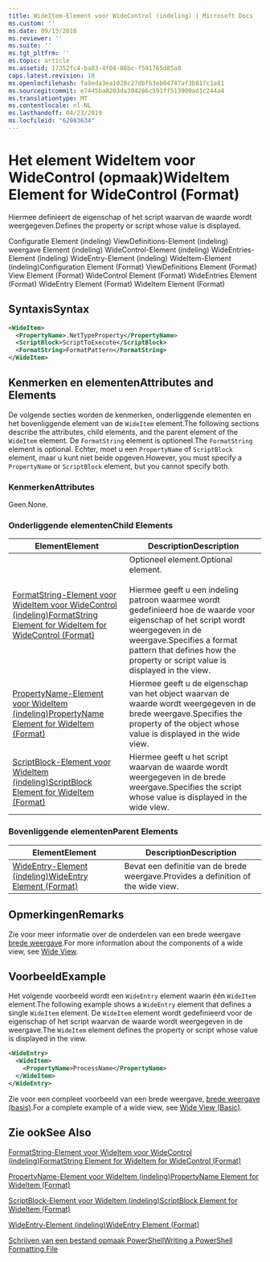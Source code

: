 ```yaml
---
title: WideItem-Element voor WideControl (indeling) | Microsoft Docs
ms.custom: ''
ms.date: 09/13/2016
ms.reviewer: ''
ms.suite: ''
ms.tgt_pltfrm: ''
ms.topic: article
ms.assetid: 17352fc4-ba83-4f04-86bc-f591765d85a8
caps.latest.revision: 18
ms.openlocfilehash: fa9eda3ea1028c27dbfb3eb04747af3b817c1a81
ms.sourcegitcommit: e7445ba8203da304286c591ff513900ad1c244a4
ms.translationtype: MT
ms.contentlocale: nl-NL
ms.lasthandoff: 04/23/2019
ms.locfileid: "62083634"
---
```

# <a name="wideitem-element-for-widecontrol-format"></a><span data-ttu-id="19f5a-102">Het element WideItem voor WideControl (opmaak)</span><span class="sxs-lookup"><span data-stu-id="19f5a-102">WideItem Element for WideControl (Format)</span></span>

<span data-ttu-id="19f5a-103">Hiermee definieert de eigenschap of het script waarvan de waarde wordt weergegeven.</span><span class="sxs-lookup"><span data-stu-id="19f5a-103">Defines the property or script whose value is displayed.</span></span>

<span data-ttu-id="19f5a-104">Configuratie Element (indeling) ViewDefinitions-Element (indeling) weergave Element (indeling) WideControl-Element (indeling) WideEntries-Element (indeling) WideEntry-Element (indeling) WideItem-Element (indeling)</span><span class="sxs-lookup"><span data-stu-id="19f5a-104">Configuration Element (Format) ViewDefinitions Element (Format) View Element (Format) WideControl Element (Format) WideEntries Element (Format) WideEntry Element (Format) WideItem Element (Format)</span></span>

## <a name="syntax"></a><span data-ttu-id="19f5a-105">Syntaxis</span><span class="sxs-lookup"><span data-stu-id="19f5a-105">Syntax</span></span>

```xml
<WideItem>
  <PropertyName>.NetTypeProperty</PropertyName>
  <ScriptBlock>ScriptToExecute</ScriptBlock>
  <FormatString>FormatPattern</FormatString>
</WideItem>
```

## <a name="attributes-and-elements"></a><span data-ttu-id="19f5a-106">Kenmerken en elementen</span><span class="sxs-lookup"><span data-stu-id="19f5a-106">Attributes and Elements</span></span>

<span data-ttu-id="19f5a-107">De volgende secties worden de kenmerken, onderliggende elementen en het bovenliggende element van de `WideItem` element.</span><span class="sxs-lookup"><span data-stu-id="19f5a-107">The following sections describe the attributes, child elements, and the parent element of the `WideItem` element.</span></span> <span data-ttu-id="19f5a-108">De `FormatString` element is optioneel.</span><span class="sxs-lookup"><span data-stu-id="19f5a-108">The `FormatString` element is optional.</span></span> <span data-ttu-id="19f5a-109">Echter, moet u een `PropertyName` of `ScriptBlock` element, maar u kunt niet beide opgeven.</span><span class="sxs-lookup"><span data-stu-id="19f5a-109">However, you must specify a `PropertyName` or `ScriptBlock` element, but you cannot specify both.</span></span>

### <a name="attributes"></a><span data-ttu-id="19f5a-110">Kenmerken</span><span class="sxs-lookup"><span data-stu-id="19f5a-110">Attributes</span></span>

<span data-ttu-id="19f5a-111">Geen.</span><span class="sxs-lookup"><span data-stu-id="19f5a-111">None.</span></span>

### <a name="child-elements"></a><span data-ttu-id="19f5a-112">Onderliggende elementen</span><span class="sxs-lookup"><span data-stu-id="19f5a-112">Child Elements</span></span>

|<span data-ttu-id="19f5a-113">Element</span><span class="sxs-lookup"><span data-stu-id="19f5a-113">Element</span></span>|<span data-ttu-id="19f5a-114">Description</span><span class="sxs-lookup"><span data-stu-id="19f5a-114">Description</span></span>|
|-------------|-----------------|
|[<span data-ttu-id="19f5a-115">FormatString-Element voor WideItem voor WideControl (indeling)</span><span class="sxs-lookup"><span data-stu-id="19f5a-115">FormatString Element for WideItem for WideControl (Format)</span></span>](./formatstring-element-for-wideitem-for-widecontrol-format.md)|<span data-ttu-id="19f5a-116">Optioneel element.</span><span class="sxs-lookup"><span data-stu-id="19f5a-116">Optional element.</span></span><br /><br /> <span data-ttu-id="19f5a-117">Hiermee geeft u een indeling patroon waarmee wordt gedefinieerd hoe de waarde voor eigenschap of het script wordt weergegeven in de weergave.</span><span class="sxs-lookup"><span data-stu-id="19f5a-117">Specifies a format pattern that defines how the property or script value is displayed in the view.</span></span>|
|[<span data-ttu-id="19f5a-118">PropertyName-Element voor WideItem (indeling)</span><span class="sxs-lookup"><span data-stu-id="19f5a-118">PropertyName Element for WideItem (Format)</span></span>](./propertyname-element-for-wideitem-for-widecontrol-format.md)|<span data-ttu-id="19f5a-119">Hiermee geeft u de eigenschap van het object waarvan de waarde wordt weergegeven in de brede weergave.</span><span class="sxs-lookup"><span data-stu-id="19f5a-119">Specifies the property of the object whose value is displayed in the wide view.</span></span>|
|[<span data-ttu-id="19f5a-120">ScriptBlock-Element voor WideItem (indeling)</span><span class="sxs-lookup"><span data-stu-id="19f5a-120">ScriptBlock Element for WideItem (Format)</span></span>](./scriptblock-element-for-wideitem-for-widecontrol-format.md)|<span data-ttu-id="19f5a-121">Hiermee geeft u het script waarvan de waarde wordt weergegeven in de brede weergave.</span><span class="sxs-lookup"><span data-stu-id="19f5a-121">Specifies the script whose value is displayed in the wide view.</span></span>|

### <a name="parent-elements"></a><span data-ttu-id="19f5a-122">Bovenliggende elementen</span><span class="sxs-lookup"><span data-stu-id="19f5a-122">Parent Elements</span></span>

|<span data-ttu-id="19f5a-123">Element</span><span class="sxs-lookup"><span data-stu-id="19f5a-123">Element</span></span>|<span data-ttu-id="19f5a-124">Description</span><span class="sxs-lookup"><span data-stu-id="19f5a-124">Description</span></span>|
|-------------|-----------------|
|[<span data-ttu-id="19f5a-125">WideEntry-Element (indeling)</span><span class="sxs-lookup"><span data-stu-id="19f5a-125">WideEntry Element (Format)</span></span>](./wideentry-element-for-widecontrol-format.md)|<span data-ttu-id="19f5a-126">Bevat een definitie van de brede weergave.</span><span class="sxs-lookup"><span data-stu-id="19f5a-126">Provides a definition of the wide view.</span></span>|

## <a name="remarks"></a><span data-ttu-id="19f5a-127">Opmerkingen</span><span class="sxs-lookup"><span data-stu-id="19f5a-127">Remarks</span></span>

<span data-ttu-id="19f5a-128">Zie voor meer informatie over de onderdelen van een brede weergave [brede weergave](./creating-a-wide-view.md).</span><span class="sxs-lookup"><span data-stu-id="19f5a-128">For more information about the components of a wide view, see [Wide View](./creating-a-wide-view.md).</span></span>

## <a name="example"></a><span data-ttu-id="19f5a-129">Voorbeeld</span><span class="sxs-lookup"><span data-stu-id="19f5a-129">Example</span></span>

<span data-ttu-id="19f5a-130">Het volgende voorbeeld wordt een `WideEntry` element waarin één `WideItem` element.</span><span class="sxs-lookup"><span data-stu-id="19f5a-130">The following example shows a `WideEntry` element that defines a single `WideItem` element.</span></span> <span data-ttu-id="19f5a-131">De `WideItem` element wordt gedefinieerd voor de eigenschap of het script waarvan de waarde wordt weergegeven in de weergave.</span><span class="sxs-lookup"><span data-stu-id="19f5a-131">The `WideItem` element defines the property or script whose value is displayed in the view.</span></span>

```xml
<WideEntry>
  <WideItem>
    <PropertyName>ProcessName</PropertyName>
  </WideItem>
</WideEntry>
```

<span data-ttu-id="19f5a-132">Zie voor een compleet voorbeeld van een brede weergave, [brede weergave (basis)](./wide-view-basic.md).</span><span class="sxs-lookup"><span data-stu-id="19f5a-132">For a complete example of a wide view, see [Wide View (Basic)](./wide-view-basic.md).</span></span>

## <a name="see-also"></a><span data-ttu-id="19f5a-133">Zie ook</span><span class="sxs-lookup"><span data-stu-id="19f5a-133">See Also</span></span>

[<span data-ttu-id="19f5a-134">FormatString-Element voor WideItem voor WideControl (indeling)</span><span class="sxs-lookup"><span data-stu-id="19f5a-134">FormatString Element for WideItem for WideControl (Format)</span></span>](./formatstring-element-for-wideitem-for-widecontrol-format.md)

[<span data-ttu-id="19f5a-135">PropertyName-Element voor WideItem (indeling)</span><span class="sxs-lookup"><span data-stu-id="19f5a-135">PropertyName Element for WideItem (Format)</span></span>](./propertyname-element-for-wideitem-for-widecontrol-format.md)

[<span data-ttu-id="19f5a-136">ScriptBlock-Element voor WideItem (indeling)</span><span class="sxs-lookup"><span data-stu-id="19f5a-136">ScriptBlock Element for WideItem (Format)</span></span>](./scriptblock-element-for-wideitem-for-widecontrol-format.md)

[<span data-ttu-id="19f5a-137">WideEntry-Element (indeling)</span><span class="sxs-lookup"><span data-stu-id="19f5a-137">WideEntry Element (Format)</span></span>](./wideentry-element-for-widecontrol-format.md)

[<span data-ttu-id="19f5a-138">Schrijven van een bestand opmaak PowerShell</span><span class="sxs-lookup"><span data-stu-id="19f5a-138">Writing a PowerShell Formatting File</span></span>](./writing-a-powershell-formatting-file.md)
